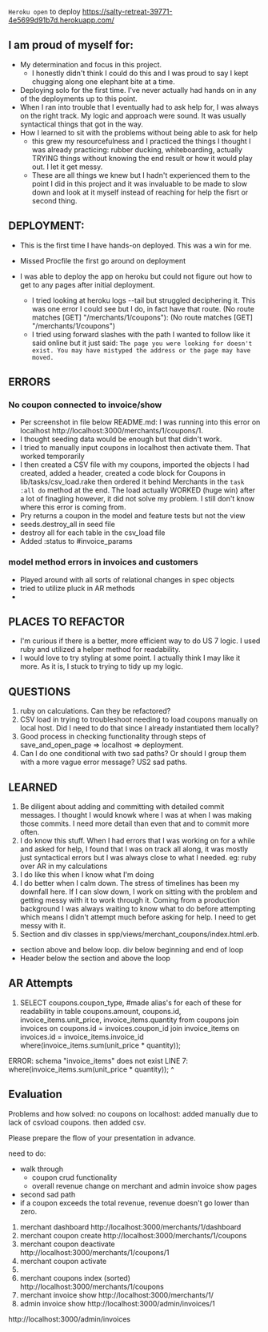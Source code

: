 `Heroku open` to deploy
https://salty-retreat-39771-4e5699d91b7d.herokuapp.com/

## I am proud of myself for:
- My determination and focus in this project.  
  - I honestly didn't think I could do this and I was proud to say I kept chugging along one elephant bite at a time. 
- Deploying solo for the first time. I've never actually had hands on in any of the deployments up to this point.  
- When I ran into trouble that I eventually had to ask help for, I was always on the right track.  My logic and approach were sound.  It was usually syntactical things that got in the way.  
- How I learned to sit with the problems without being able to ask for help
  - this grew my resourcefulness and I practiced the things I thought I was already practicing: rubber ducking, whiteboarding, actually TRYING things without knowing the end result or how it would play out.  I let it get messy.  
  - These are all things we knew but I hadn't experienced them to the point I did in this project and it was invaluable to be made to slow down and look at it myself instead of reaching for help the fisrt or second thing. 
## DEPLOYMENT: 
- This is the first time I have hands-on deployed.  This was a win for me.

- Missed Procfile the first go around on deployment
- I was able to deploy the app on heroku but could not figure out how to get to any pages after initial deployment.  

    - I tried looking at heroku logs --tail but struggled deciphering it.  This was one error I could see but I do, in fact have that route. 
 (No route matches [GET] "/merchants/1/coupons"): (No route matches [GET] "/merchants/1/coupons")
   - I tried using forward slashes with the path I wanted to follow like it said online but it just said: 
`The page you were looking for doesn't exist.
You may have mistyped the address or the page may have moved.`


## ERRORS
### No coupon connected to invoice/show
- Per screenshot in file below README.md: I was running into this error on localhost http://localhost:3000/merchants/1/coupons/1.
- I thought seeding data would be enough but that didn't work.
- I tried to manually input coupons in localhost then activate them. That worked temporarily
- I then created a CSV file with my coupons, imported the objects I had created, added a header, created a code block for Coupons in lib/tasks/csv_load.rake then ordered it behind Merchants in the `task :all do` method at the end.  The load actually WORKED (huge win) after a lot of finagling however, it did not solve my problem.  I still don't know where this error is coming from. 
- Pry returns a coupon in the model and feature tests but not the view
- seeds.destroy_all in seed file
- destroy all for each table in the csv_load file
- Added :status to #invoice_params

### model method errors in invoices and customers
- Played around with all sorts of relational changes in spec objects
- tried to utilize pluck in AR methods
- 

## PLACES TO REFACTOR
- I'm curious if there is a better, more efficient way to do US 7 logic.  I used ruby and utilized a helper method for readability.  
- I would love to try styling at some point.  I actually think I may like it more. As it is, I stuck to trying to tidy up my logic.  


## QUESTIONS
1. ruby on calculations.  Can they be refactored?
2. CSV load in trying to troubleshoot needing to load coupons manually on local host. Did I need to do that since I already instantiated them locally?
3. Good process in checking functionality through steps of save_and_open_page => localhost => deployment.  
4. Can I do one conditional with two sad paths?  Or should I group them with a more vague error message? US2 sad paths.  

## LEARNED
1. Be diligent about adding and committing with detailed commit messages.  I thought I would knowk where I was at when I was making those commits.  I need more detail than even that and to commit more often.  
2. I do know this stuff.  When I had errors that I was working on for a while and asked for help, I found that I was on track all along, it was mostly just syntactical errors but I was always close to what I needed. eg: ruby over AR in my calculations
3. I do like this when I know what I'm doing
4. I do better when I calm down.  The stress of timelines has been my downfall here.  If I can slow down, I work on sitting with the problem and getting messy with it to work through it.  Coming from a production background I was always waiting to know what to do before attempting which means I didn't attempt much before asking for help.  I need to get messy with it.  
5. Section and div classes in spp/views/merchant_coupons/index.html.erb.  
  - section above and below loop.  div below beginning and end of loop
  - Header below the section and above the loop

## AR Attempts
1. SELECT coupons.coupon_type,    #made alias's for each of these for readability in table
          coupons.amount, 
          coupons.id, 
          invoice_items.unit_price, 
          invoice_items.quantity
from coupons
join invoices
on coupons.id = invoices.coupon_id
join invoice_items
on invoices.id = invoice_items.invoice_id
where(invoice_items.sum(unit_price * quantity));


ERROR:  schema "invoice_items" does not exist
LINE 7: where(invoice_items.sum(unit_price * quantity));
              ^



## Evaluation
Problems and how solved: no coupons on localhost: added manually due to lack of csvload coupons. then added csv. 

Please prepare the flow of your presentation in advance.

need to do:
- walk through 
  - coupon crud functionality
  - overall revenue change on merchant and admin invoice show pages
- second sad path
- if a coupon exceeds the total revenue, revenue doesn't go lower than zero. 



1. merchant dashboard http://localhost:3000/merchants/1/dashboard
2. merchant coupon create http://localhost:3000/merchants/1/coupons
3. merchant coupon deactivate http://localhost:3000/merchants/1/coupons/1
4. merchant coupon activate
5. 
6. merchant coupons index (sorted) http://localhost:3000/merchants/1/coupons
7. merchant invoice show http://localhost:3000/merchants/1/
8. admin invoice show http://localhost:3000/admin/invoices/1


http://localhost:3000/admin/invoices





